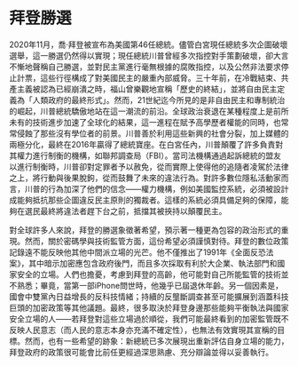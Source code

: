 # 拜登勝選

2020年11月，喬·拜登被宣布為美國第46任總統。儘管白宮現任總統多次企圖破壞選舉，這一勝選仍然得以實現；現任總統川普曾經多次指控對手策劃破壞，卻大言不慚地聲稱自己勝選，並對民主黨進行毫無根據的腐敗指控，以及公然非法要求停止計票，這些行徑構成了對美國民主的嚴重內部威脅。三十年前，在冷戰結束、共產主義被認為已經崩潰之時，福山曾樂觀地宣稱「歷史的終結」，並將自由民主定義為「人類政府的最終形式」。然而，21世紀迄今所見的是非自由民主和專制統治的崛起，川普總統驕傲地站在這一潮流的前沿。全球政治衰退在某種程度上是前所未有的技術進步加速了全球化的結果，這一進程在賦予高學歷者權能的同時，也常常侵蝕了那些沒有學位者的前景。川普善於利用這些新興的社會分裂，加上媒體的兩極分化，最終在2016年贏得了總統寶座。在白宮任內，川普顛覆了許多負責對其權力進行制衡的機構，如聯邦調查局（FBI）。當司法機構通過起訴總統的盟友以進行制衡時，川普卻對定罪者予以赦免，從而實際上使得他的追隨者凌駕於法律之上，將行動與後果脫鉤，從而鼓舞了未來的違法行為。對許多數位隱私活動家而言，川普的行為加深了他們的信念——權力機構，例如美國監控系統，必須被設計成能夠抵抗那些企圖違反民主原則的獨裁者。這樣的系統必須具備足夠的保障，能夠在選民最終將違法者趕下台之前，抵擋其被挾持以顛覆民主。

對全球許多人來說，拜登的勝選象徵著希望，預示著一種更為包容的政治形式的重現。然而，關於密碼學與技術監管方面，這份希望必須謹慎對待。拜登的數位政策記錄遠不能反映他其他中間派立場的光芒。他不僅推出了1991年《全面反恐法案》，其中暗示加密應包含政府後門，而且多次採取有利於大企業、執法部門和國家安全的立場。人們也擔憂，考慮到拜登的高齡，他可能對自己所能監管的技術並不熟悉；畢竟，當第一部iPhone問世時，他幾乎已屆退休年齡。另一個因素是，國會中雙黨內日益增長的反科技情緒；持續的反壟斷調查甚至可能擴展到涵蓋科技巨頭的加密政策等其他議題。最終，很多取決於拜登身邊那些能夠平衡執法與國家安全立場的人——若拜登對這些立場過於順從，我們可能最終看到的加密監管既不反映人民意志（而人民的意志本身亦充滿不確定性），也無法有效實現其宣稱的目標。然而，也有一些希望的跡象：新總統已多次展現出重新評估自身立場的能力，拜登政府的政策很可能會比前任更經過深思熟慮、充分辯論並得以妥善執行。